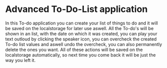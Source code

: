 # Advanced To-Do-List application

In this To-do application you can create your list of things to do and it will be saved on the localstorage for later use aswell. 
All the To-do's will be shown in an list, with the date on which it was created, you can play your text outloud by clicking the speaker icon, you can overcheck the 
created To-do list values and aswell undo the overcheck, you can also permanently delete the ones you want. All of these actions will be saved on the localstorage automatically,
so next time you come back it will be just the way you left it.
